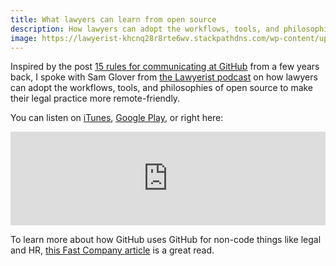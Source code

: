 ```yaml
---
title: What lawyers can learn from open source
description: How lawyers can adopt the workflows, tools, and philosophies of open source to make their legal practice more remote-friendly
image: https://lawyerist-khcnq28r8rte6wv.stackpathdns.com/wp-content/uploads/2019/02/podcast-share-image-210-640x427.png
---
```


Inspired by the post [15 rules for communicating at GitHub](https://ben.balter.com/2014/11/06/rules-of-communicating-at-github/) from a few years back, I spoke with Sam Glover from [the Lawyerist podcast](https://lawyerist.com/podcast-210-ben-balter/) on how lawyers can adopt the workflows, tools, and philosophies of open source to make their legal practice more remote-friendly.

You can listen on [iTunes](https://itunes.apple.com/us/podcast/210-rules-for-communication-in-remote-workplace-ben/id951946132), [Google Play](https://play.google.com/music/m/Dpsh754ienrzqsfqoec3e2ytr24?t=210_Rules_for_Communication_in_a_Remote_Workplace_with_Ben_Balter-Lawyerist_Podcast), or right here:

<iframe src="https://legaltalknetwork.com/podcasts/lawyerist-podcast/2019/02/210-rules-for-communication-in-a-remote-workplace-with-ben-balter/?embed" style="border:none;width:100%;" scrolling="no"></iframe><script src="https://legaltalknetwork.com/embed-iframe-resize.js" integrity="sha384-6ylpXBj05/E+mOA1bu6EaEkVtX1JgLISOt+78nefFFx/kXAGvzu9AZ6FpOy+dApB" crossorigin="anonymous"></script>

To learn more about how GitHub uses GitHub for non-code things like legal and HR, [this Fast Company article](https://www.fastcompany.com/40430104/how-github-employees-use-github-for-projects-beyond-coding) is a great read.
